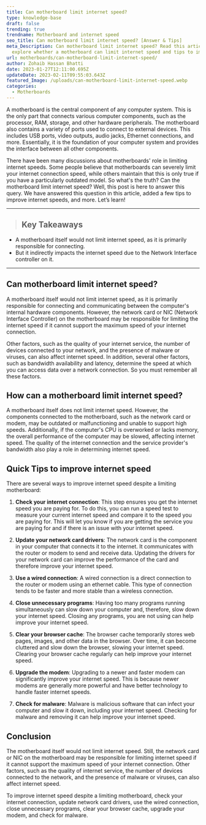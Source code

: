 ```yaml
---
title: Can motherboard limit internet speed?
type: knowledge-base
draft: false
trending: true
trendname: Motherboard and internet speed
seo_title: Can motherboard limit internet speed? [Answer & Tips]
meta_Description: Can motherboard limit internet speed? Read this article to
  explore whether a motherboard can limit internet speed and tips to improve it.
url: motherboards/can-motherboard-limit-internet-speed/
author: Zohaib Hassan Bhatti
date: 2023-01-27T12:11:00.695Z
updateDate: 2023-02-11T09:55:03.643Z
featured_Image: /uploads/can-motherboard-limit-internet-speed.webp
categories:
  - Motherboards
---
```

A motherboard is the central component of any computer system. This is the only part that connects various computer components, such as the processor, RAM, storage, and other hardware peripherals. The motherboard also contains a variety of ports used to connect to external devices. This includes USB ports, video outputs, audio jacks, Ethernet connections, and more. Essentially, it is the foundation of your computer system and provides the interface between all other components.

There have been many discussions about motherboards' role in limiting internet speeds. Some people believe that motherboards can severely limit your internet connection speed, while others maintain that this is only true if you have a particularly outdated model. So what's the truth? Can the motherboard limit internet speed? Well, this post is here to answer this query. We have answered this question in this article, added a few tips to improve internet speeds, and more. Let’s learn!

- - -

> ## Key Takeaways

* A motherboard itself would not limit internet speed, as it is primarily responsible for connecting.
* But it indirectly impacts the internet speed due to the Network Interface controller on it.

- - -

## Can motherboard limit internet speed?

A motherboard itself would not limit internet speed, as it is primarily responsible for connecting and communicating between the computer's internal hardware components. However, the network card or NIC (Network Interface Controller) on the motherboard may be responsible for limiting the internet speed if it cannot support the maximum speed of your internet connection. 

Other factors, such as the quality of your internet service, the number of devices connected to your network, and the presence of malware or viruses, can also affect internet speed. In addition, several other factors, such as bandwidth availability and latency, determine the speed at which you can access data over a network connection. So you must remember all these factors. 

## How can a motherboard limit internet speed?

A motherboard itself does not limit internet speed. However, the components connected to the motherboard, such as the network card or modem, may be outdated or malfunctioning and unable to support high speeds. Additionally, if the computer's CPU is overworked or lacks memory, the overall performance of the computer may be slowed, affecting internet speed. The quality of the internet connection and the service provider's bandwidth also play a role in determining internet speed.

## Quick Tips to improve internet speed

There are several ways to improve internet speed despite a limiting motherboard:

1. **Check your internet connection**: This step ensures you get the internet speed you are paying for. To do this, you can run a speed test to measure your current internet speed and compare it to the speed you are paying for. This will let you know if you are getting the service you are paying for and if there is an issue with your internet speed.


2. **Update your network card drivers**: The network card is the component in your computer that connects it to the internet. It communicates with the router or modem to send and receive data. Updating the drivers for your network card can improve the performance of the card and therefore improve your internet speed.


3. **Use a wired connection**: A wired connection is a direct connection to the router or modem using an ethernet cable. This type of connection tends to be faster and more stable than a wireless connection.


4. **Close unnecessary programs**: Having too many programs running simultaneously can slow down your computer and, therefore, slow down your internet speed. Closing any programs, you are not using can help improve your internet speed.


5. **Clear your browser cache**: The browser cache temporarily stores web pages, images, and other data in the browser. Over time, it can become cluttered and slow down the browser, slowing your internet speed. Clearing your browser cache regularly can help improve your internet speed.


6. **Upgrade the modem**: Upgrading to a newer and faster modem can significantly improve your internet speed. This is because newer modems are generally more powerful and have better technology to handle faster internet speeds.


7. **Check for malware**: Malware is malicious software that can infect your computer and slow it down, including your internet speed. Checking for malware and removing it can help improve your internet speed.

## Conclusion

The motherboard itself would not limit internet speed. Still, the network card or NIC on the motherboard may be responsible for limiting internet speed if it cannot support the maximum speed of your internet connection. Other factors, such as the quality of internet service, the number of devices connected to the network, and the presence of malware or viruses, can also affect internet speed. 

To improve internet speed despite a limiting motherboard, check your internet connection, update network card drivers, use the wired connection, close unnecessary programs, clear your browser cache, upgrade your modem, and check for malware.